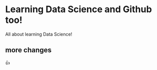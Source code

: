 # Learning Data Science and Github too! 
All about learning Data Science!

## more changes
:thumbsup:
